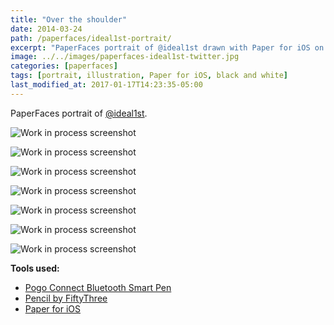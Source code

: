 ```yaml
---
title: "Over the shoulder"
date: 2014-03-24
path: /paperfaces/ideal1st-portrait/
excerpt: "PaperFaces portrait of @ideal1st drawn with Paper for iOS on an iPad."
image: ../../images/paperfaces-ideal1st-twitter.jpg
categories: [paperfaces]
tags: [portrait, illustration, Paper for iOS, black and white]
last_modified_at: 2017-01-17T14:23:35-05:00
---
```


PaperFaces portrait of [@ideal1st](https://twitter.com/ideal1st).

![Work in process screenshot](../../images/paperfaces-ideal1st-process-1-lg.jpg)

![Work in process screenshot](../../images/paperfaces-ideal1st-process-2-lg.jpg)

![Work in process screenshot](../../images/paperfaces-ideal1st-process-3-lg.jpg)

![Work in process screenshot](../../images/paperfaces-ideal1st-process-4-lg.jpg)

![Work in process screenshot](../../images/paperfaces-ideal1st-process-5-lg.jpg)

![Work in process screenshot](../../images/paperfaces-ideal1st-process-6-lg.jpg)

![Work in process screenshot](../../images/paperfaces-ideal1st-process-7-lg.jpg)

**Tools used:**

- [Pogo Connect Bluetooth Smart Pen](https://www.amazon.com/gp/product/B009K448L4/ref=as_li_ss_tl?ie=UTF8&camp=1789&creative=390957&creativeASIN=B009K448L4&linkCode=as2&tag=mademist-20)
- [Pencil by FiftyThree](https://amzn.to/35tCkJW)
- [Paper for iOS](https://paper.bywetransfer.com/)
